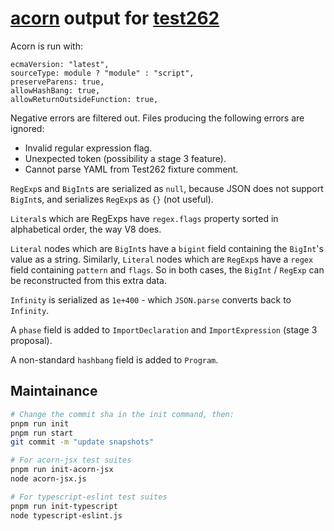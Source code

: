 # [acorn] output for [test262]

Acorn is run with:

```
ecmaVersion: "latest",
sourceType: module ? "module" : "script",
preserveParens: true,
allowHashBang: true,
allowReturnOutsideFunction: true,
```

Negative errors are filtered out.
Files producing the following errors are ignored:

* Invalid regular expression flag.
* Unexpected token (possibility a stage 3 feature).
* Cannot parse YAML from Test262 fixture comment.

`RegExp`s and `BigInt`s are serialized as `null`, because JSON does not support `BigInt`s, and
serializes `RegExp`s as `{}` (not useful).

`Literal`s which are RegExps have `regex.flags` property sorted in alphabetical order, the way V8 does.

`Literal` nodes which are `BigInt`s have a `bigint` field containing the `BigInt`'s value as a string.
Similarly, `Literal` nodes which are `RegExp`s have a `regex` field containing `pattern` and `flags`.
So in both cases, the `BigInt` / `RegExp` can be reconstructed from this extra data.

`Infinity` is serialized as `1e+400` - which `JSON.parse` converts back to `Infinity`.

A `phase` field is added to `ImportDeclaration` and `ImportExpression` (stage 3 proposal).

A non-standard `hashbang` field is added to `Program`.

## Maintainance

```bash
# Change the commit sha in the init command, then:
pnpm run init
pnpm run start
git commit -m "update snapshots"

# For acorn-jsx test suites
pnpm run init-acorn-jsx
node acorn-jsx.js

# For typescript-eslint test suites
pnpm run init-typescript
node typescript-eslint.js
```

[acorn]: https://github.com/acornjs/acorn
[test262]: https://github.com/tc39/test262
